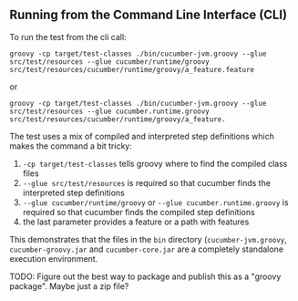 ## Running from the Command Line Interface (CLI)

To run the test from the cli call:

    groovy -cp target/test-classes ./bin/cucumber-jvm.groovy --glue src/test/resources --glue cucumber/runtime/groovy src/test/resources/cucumber/runtime/groovy/a_feature.feature

or

    groovy -cp target/test-classes ./bin/cucumber-jvm.groovy --glue src/test/resources --glue cucumber.runtime.groovy src/test/resources/cucumber/runtime/groovy/a_feature.


The test uses a mix of compiled and interpreted step definitions which makes the command a bit tricky:

1. `-cp target/test-classes` tells groovy where to find the compiled class files
2. `--glue src/test/resources` is required so that cucumber finds the interpreted step definitions
3. `--glue cucumber/runtime/groovy` or `--glue cucumber.runtime.groovy` is required so that cucumber finds the compiled step definitions
4. the last parameter provides a feature or a path with features

This demonstrates that the files in the `bin` directory (`cucumber-jvm.groovy`, `cucumber-groovy.jar` and `cucumber-core.jar` 
are a completely standalone execution environment. 

TODO: Figure out the best way to package and publish this as a "groovy package". Maybe just a zip file?

